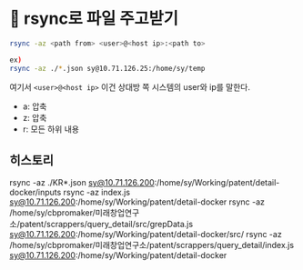 # 󰏢 rsync로 파일 주고받기


```bash
rsync -az <path from> <user>@<host ip>:<path to>

ex)
rsync -az ./*.json sy@10.71.126.25:/home/sy/temp
```

여기서 `<user>@<host ip>` 이건 상대방 쪽 시스템의 user와 ip를 말한다.

- a: 압축
- z: 압축
- r: 모든 하위 내용

## 히스토리

rsync -az ./KR*.json sy@10.71.126.200:/home/sy/Working/patent/detail-docker/inputs
rsync -az index.js sy@10.71.126.200:/home/sy/Working/patent/detail-docker
rsync -az /home/sy/cbpromaker/미래창업연구소/patent/scrappers/query_detail/src/grepData.js sy@10.71.126.200:/home/sy/Working/patent/detail-docker/src/
rsync -az /home/sy/cbpromaker/미래창업연구소/patent/scrappers/query_detail/index.js sy@10.71.126.200:/home/sy/Working/patent/detail-docker
